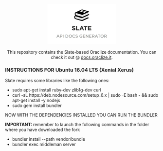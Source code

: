 <p align="center">
  <img src="https://raw.githubusercontent.com/lord/img/master/logo-slate.png" alt="Slate: API Documentation Generator" width="226">
  <br>
</p>
<p align="center">This repository contains the Slate-based Oraclize documentation. You can check it out @ <a href="https://docs.oraclize.it">docs.oraclize.it</a>.</p>
<h3>INSTRUCTIONS FOR Ubuntu 16.04 LTS (Xenial Xerus)</h3>
<p> Slate requires some libraries like the following ones: </p>
<ul>
	<li>sudo apt-get install ruby-dev zlib1g-dev curl</li>
	<li>curl -sL https://deb.nodesource.com/setup_6.x | sudo -E bash - && sudo apt-get install -y nodejs</li>
	<li>sudo gem install bundler</li>
</ul>
<p> NOW WITH THE DEPENDENCIES INSTALLED YOU CAN RUN THE BUNDLER </p>
<p><strong>IMPORTANT: </strong>remember to launch the following commands in the folder where you have downloaded the fork</p>
<ul>
 	<li>bundler install --path vendor/bundle</li>
 	<li>bundler exec middleman server</li>
</ul>

 
 
 


